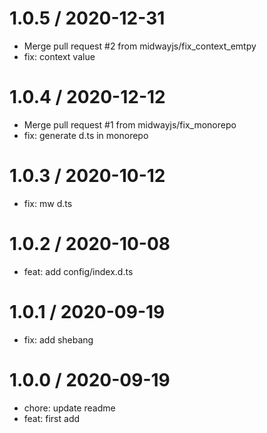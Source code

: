 
1.0.5 / 2020-12-31
==================

  * Merge pull request #2 from midwayjs/fix_context_emtpy
  * fix: context value

1.0.4 / 2020-12-12
==================

  * Merge pull request #1 from midwayjs/fix_monorepo
  * fix: generate d.ts in monorepo

1.0.3 / 2020-10-12
==================

  * fix: mw d.ts

1.0.2 / 2020-10-08
==================

  * feat: add config/index.d.ts
  
1.0.1 / 2020-09-19
==================

  * fix: add shebang

1.0.0 / 2020-09-19
==================

  * chore: update readme
  * feat: first add
